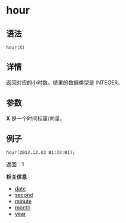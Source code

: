 # hour

## 语法

`hour(X)`

## 详情

返回对应的小时数。结果的数据类型是 INTEGER。

## 参数

**X** 是一个时间标量/向量。

## 例子

```
hour(2012.12.03 01:22:01);
```

返回：1

**相关信息**

* [date](../d/date.html "date")
* [second](../s/second.html "second")
* [minute](../m/minute.html "minute")
* [month](../m/month.html "month")
* [year](../y/year.html "year")

